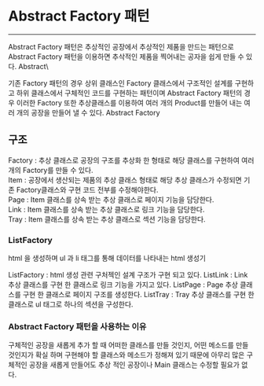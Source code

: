 # Abstract Factory 패턴

---
Abstract Factory 패턴은  추상적인 공장에서 추상적인 제품을 만드는 패턴으로
Abstract Factory 패턴을 이용하면 추삭적인 제품을 찍어내는 공자을 쉽게 만들 수 있다. Abstract\

기존 Factory 패턴의 경우 상위 클래스인 Factory 클래스에서 구조적인 설계를 구현하고 하위 클래스에서 구체적인 코드를 구현하는 패턴이며
Abstract Factory 패턴의 경우 이러한 Factory 또한 추상클래스를 이용하여 여러 개의 Product를 만들어 내는 여러 개의 공장을 만들어 낼 수 있다. Abstract Factory


## 구조
Factory :  추상 클래스로 공장의 구조를 추상화 한 형태로 해당 클래스를 구현하여 여러 개의 Factory를 만들 수 있다.   
Item : 공장에서 생산되는 제품의 추상 클래스 형태로 해당 추상 클래스가 수정되면 기존 Factory클래스와 구현 코드 전부를 수정해야한다.  
Page : Item 클래스를 상속 받는 추상 클래스로 페이지 기능을 담당한다.  
Link : Item 클래스를 상속 받는 추상 클래스로 링크 기능을 담당한다.  
Tray : Item 클래스를 상속 받는 추상 클래스로 섹션 기능을 담당한다.


### ListFactory
html 을 생성하며 ul 과 li 태그를 통해 데이터를 나타내는 html 생성기  


ListFactory : html 생성 관련 구처젝인 설계 구조가 구현 되고 있다.
ListLink : Link 추상 클래스를 구현 한 클래스로 링크 기능을 가지고 있다.
ListPage : Page 추상 클래스를 구현 한 클래스로 페이지 구조를 생성한다.
ListTray : Tray 추상 클래스를 구현 한 클래스로 ul 태그로 하나의 섹션을 구성한다.

### Abstract Factory 패턴을 사용하는 이유
구체적인 공장을 새롭게 추가 할 때 어떠한 클래스를 만들 것인지, 어떤 메소드를 만들 것인지가 확실 하며 
구현해야 할 클래스와 메소드가 정해져 있기 때문에 아무리 많은 구체적인 공장을 새롭게 만들어도 추상 적인 공장이나 Main 클래스는 수정할 필요가 없다.
